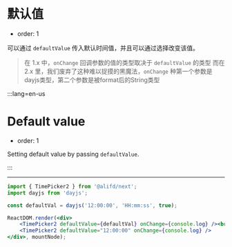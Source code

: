 # 默认值

- order: 1

可以通过 `defaultValue` 传入默认时间值，并且可以通过选择改变该值。
> 在 1.x 中，`onChange` 回调参数的值的类型取决于 `defaultValue` 的类型
> 而在 2.x 里，我们废弃了这种难以捉摸的黑魔法，`onChange` 种第一个参数是dayjs类型，第二个参数是被format后的String类型

:::lang=en-us
# Default value

- order: 1

Setting default value by passing `defaultValue`.

:::

---

````jsx
import { TimePicker2 } from '@alifd/next';
import dayjs from 'dayjs';

const defaultVal = dayjs('12:00:00', 'HH:mm:ss', true);

ReactDOM.render(<div>
    <TimePicker2 defaultValue={defaultVal} onChange={console.log} /><br /><br />
    <TimePicker2 defaultValue="12:00:00" onChange={console.log} />
</div>, mountNode);
````

